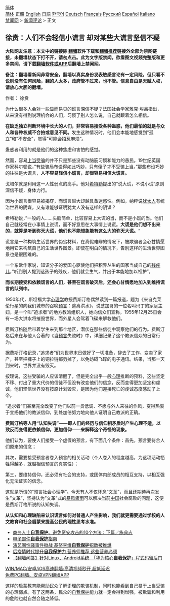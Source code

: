  <!-- 面包屑导航 --> <div class="breadcrumb"><!-- GTranslate: https://gtranslate.io/ -->  <div class="switcher notranslate">  <div class="selected">  <a href="#" onclick="return false;"> 简体</a>  </div>  <div class="option">  <a href="https://www.bannedbook.org" onclick="doGTranslate('zh-CN|zh-CN');jQuery('div.switcher div.selected a').html(jQuery(this).html());return false;" title="简体中文" class="nturl selected"> 简体</a>  <a href="https://www.bannedbook.org/zh-tw/" onclick="doGTranslate('zh-CN|zh-TW');jQuery('div.switcher div.selected a').html(jQuery(this).html());return false;" title="繁體中文" class="nturl"> 正體</a>  <a href="https://www.bannedbook.org/en/" onclick="doGTranslate('zh-CN|en');jQuery('div.switcher div.selected a').html(jQuery(this).html());return false;" title="English" class="nturl"> English</a>  <a href="https://www.bannedbook.org/ja/" onclick="doGTranslate('zh-CN|ja');jQuery('div.switcher div.selected a').html(jQuery(this).html());return false;" title="日本語" class="nturl"> 日語</a>  <a href="https://www.bannedbook.org/ko/" onclick="doGTranslate('zh-CN|ko');jQuery('div.switcher div.selected a').html(jQuery(this).html());return false;" title="한국어" class="nturl"> 한국어</a>  <a href="https://www.bannedbook.org/de/" onclick="doGTranslate('zh-CN|de');jQuery('div.switcher div.selected a').html(jQuery(this).html());return false;" title="Deutsch" class="nturl"> Deutsch</a>  <a href="https://www.bannedbook.org/fr/" onclick="doGTranslate('zh-CN|fr');jQuery('div.switcher div.selected a').html(jQuery(this).html());return false;" title="Français" class="nturl"> Français</a>  <a href="https://www.bannedbook.org/ru/" onclick="doGTranslate('zh-CN|ru');jQuery('div.switcher div.selected a').html(jQuery(this).html());return false;" title="Русский" class="nturl"> Русский</a>  <a href="https://www.bannedbook.org/es/" onclick="doGTranslate('zh-CN|es');jQuery('div.switcher div.selected a').html(jQuery(this).html());return false;" title="Español" class="nturl"> Español</a>  <a href="https://www.bannedbook.org/it/" onclick="doGTranslate('zh-CN|it');jQuery('div.switcher div.selected a').html(jQuery(this).html());return false;" title="Italiano" class="nturl"> Italiano</a>  </div>  </div>      <div class='breadcrumb-sub'><!-- Breadcrumb NavXT 6.3.0 --> <a href="https://www.bannedbook.org/" class="home">禁闻网</a> &gt; <a href="https://www.bannedbook.org/bnews/comments/" class="category">新闻评论</a> &gt; 正文</div></div><h2>徐贲：人们不会轻信小谎言 却对某些大谎言坚信不疑</h2> <p class="notice"><b>大陆网友注意：本文中的链接除 <a href="https://github.com/bannedbook/fanqiang" >翻墙</a>软件下载和<a href="https://github.com/killgcd/justmysocks/blob/master/README.md">翻墙推荐</a>链接外全部为禁网链接，未翻墙状态下打不开，请勿点击。此为文字版禁闻，欲看图文视频完整版和更多禁闻，请下载<a href="https://github.com/bannedbook/fanqiang">翻墙软件或APP</a>后翻墙上禁闻网。</p><p>备注：翻墙看新闻非常安全，翻墙以真实身份发表敏感言论有一定风险，但只看不说则没有任何风险，翻的人太多，政府管不过来，也不管。信息自由是天赋人权，请放心大胆的翻墙。</b></p>  <div class="entry"> <p>作者： 徐贲</p> <p>为什么很多人会对一些显而易见的谎言深信不疑？法国社会学家雅克·埃吕指出，从来没有得到说理机会的人们，习惯了别人怎么说，自己就跟着怎么相信。</p> <p><strong>在缺乏独立判断环境中长大的人们，非常容易接受各种蛊惑</strong><strong>，</strong><strong>他们最怕的就是与众人和各种权威不合拍或意见不同。</strong>发生这种情况时，他们会本能地感觉到&#8221;孤立&#8221;和&#8221;不安全&#8221;，觉得&#8221;可能会招惹麻烦&#8221;。</p> <p>蛊惑者利用的就是他们的这种焦虑和害怕的感觉。</p> <p>然而，容易<a href="https://www.bannedbook.org/bnews/tag/%E4%B8%8A%E5%BD%93%E5%8F%97%E9%AA%97/" class="st_tag internal_tag" rel="tag" title="标签 上当受骗 下的日志">上当受骗</a>的并不只是那些没有动脑筋习惯和能力的愚民。19世纪英国作家科尔顿说，&#8221;有些骗局布设得如此巧妙，只有傻子才不受骗上当。&#8221;那些布设巧妙的往往是大谎言，<strong>人不容易轻信小谎言，却很容易相信大谎言。</strong></p> <p>戈培尔就是利用这一人性弱点的高手。他对<a href="https://www.bannedbook.org/bnews/tag/%e5%b8%8c%e7%89%b9%e5%8b%92/" class="st_tag internal_tag" rel="tag" title="标签 希特勒 下的日志">希特勒</a>提出的&#8221;说大谎，不说小谎&#8221;原则深信不疑，身体力行。</p>  <p>因为小谎言很容易被揭穿，而谎言越大却越具备迷惑性。例如，纳粹说<a href="https://www.bannedbook.org/bnews/tag/%e7%8a%b9%e5%a4%aa%e4%ba%ba/" class="st_tag internal_tag" rel="tag" title="标签 犹太人 下的日志">犹太人</a>有统治世界的阴谋，又有谁能够证明犹太人没有这样的阴谋？</p> <p>希特勒说，&#8221;一般的人……头脑简单，比较容易上大谎的当，而不是小谎的当。他们自己就经常在小事情上说谎，而不好意思在大事情上说谎。<strong>大谎是他们想不出来的，就算是听到弥天大谎，他们也不能想象能有这么大的弥天大谎。</strong>&#8220;</p> <p>谎言是一种构筑生活世界的伪劣材料，在真假难辨的情况下，被欺骗者会心甘情愿地用它来构筑自己的生活世界图景。即使在明白的情况下，告别这样的生活世界图景也是很困难的。</p> <p>一个东欧作家说，知识分子的爱国心驱使他们把积弊丛生的国家当成自己的<a href="https://www.bannedbook.org/bnews/tag/%E6%AE%8B%E7%96%BE%E5%84%BF/" class="st_tag internal_tag" rel="tag" title="标签 残疾儿 下的日志">残疾儿</a>，&#8221;听到别人提到这孩子的残疾，他们就会生气，并出于本能地加以袒护&#8221;。</p> <p><strong>而</strong><strong>长期接受和依赖谎言的人们，甚至在谎言破灭后，还会心甘情愿地加入到维持谎言的队列中。</strong></p> <p>1950年代，斯坦福大学<a href="https://www.bannedbook.org/bnews/tag/%e5%bf%83%e7%90%86%e5%ad%a6/" class="st_tag internal_tag" rel="tag" title="标签 心理学 下的日志">心理学</a>教授费斯汀格偶然读到一篇报道，题为《来自克莱伦行星的向我们城市的召唤<span class='wp_keywordlink'><a href="https://www.bannedbook.org/forum5/" title="预言玄学禁书下载" rel="nofollow">预言</a></span>：逃离洪水》，说芝加哥的一位名叫玛丁的家庭主妇，是一个叫&#8221;追求者&#8221;的地方教派组织人，她向信众们宣称，1955年12月25日会有一场大洪水将摧毁世界，而外星人会驾着飞碟来解救他们。</p>  <p>费斯汀格随后带着学生来到那个地区，潜伏在那些信徒中观察他们的行为。费斯汀格后来在与他人合著的《当<a href="https://www.bannedbook.org/bnews/tag/%e9%a2%84%e8%a8%80/" class="st_tag internal_tag" rel="tag" title="标签 预言 下的日志">预言</a>失败时》中，详细记录了这个教派信众的日常行为。</p> <p>据费斯汀格记录，&#8221;追求者&#8221;们为世界末日做好了一切准备，辞去了工作、变卖了家产，甚至把裤子上的铜拉链都剪掉了，以免妨碍飞碟的电子通讯。结果，当那一天到来时，世界并没有毁灭。</p> <p>按理说，这些受骗的人应该清醒了，但是完全出乎一般<a href="https://www.bannedbook.org/bnews/tag/%E5%BF%83%E7%90%86/" class="st_tag internal_tag" rel="tag" title="标签 心理 下的日志">心理</a>推断的预料，这些坚定不移、付出了重大代价的信徒不但没有改变他们的信念，反而变得更加坚定和虔诚，他们坚信世界没有按原计划毁灭，是因为他们迎接死亡的虔诚态度感动了上帝。</p> <p>&#8220;追求者&#8221;们甚至完全改变了他们以前一贯低调、不愿与外人来往的作风，变得热衷于宣扬他们的教派信仰，到处加倍努力地向他人证明自己教派的正确。</p> <p><strong>费斯汀格等人用</strong><strong>&#8220;认知失调&#8221;——即人们的经历与信仰相矛盾时产生心理不适，以致反而变得更依赖信仰，更加信仰</strong><strong>——来解释这个奇怪的现象。</strong></p> <p>他们认为，要使人们接受一个虚假的预言，有下面几个条件：首先，预言要符合人们原来的信念；</p>  <p>其次，需要接受预言者卷入预言的相关活动（个人卷入的程度越高，为这项活动牺牲得越多，就越相信预言的真实性）；</p> <p>第三，要维持信仰，还必须有社会的支持，或团体内部成员的相互支持，以相互强化无法证实的信念。</p> <p>这就是所谓的&#8221;预言社会心理学&#8221;。今天有人不仅怀念&#8221;文革&#8221;，而且还期待再次发生&#8221;文革&#8221;，坚持认为&#8221;文革&#8221;式的<a href="https://www.bannedbook.org/bnews/tag/%E6%9A%B4%E9%A3%8E%E9%AA%A4%E9%9B%A8/" class="st_tag internal_tag" rel="tag" title="标签 暴风骤雨 下的日志">暴风骤雨</a>可以解决当前<span class='wp_keywordlink_affiliate'><a href="https://www.bannedbook.org/" title="中国" target="_blank">中国</a></span>社会腐败的问题，这便是费斯汀格所说的认知失调。</p> <p><strong>从认知和心理缺陷来认识谎言如何对普通人产生影响，我们就更需要通过学校的人文教育和社会启蒙来提高公民的理性思考水准。</strong></p> <ul class='op-related-articles' title='相关阅读'> <li><a href='https://www.bannedbook.org/bnews/fanqiang/20210621/1570716.html' target='_blank'>商务人士<b>自我保护</b>、避免资安攻击的10个方法：下篇／施典志</a></li> <li><a href='https://www.bannedbook.org/bnews/fanqiang/20210609/1562864.html' target='_blank'>电子邮件<b>自我保护</b>指南</a></li> <li><a href='https://www.bannedbook.org/bnews/yule/20210204/1480972.html' target='_blank'>演艺圈性骚事件掀战 基努李维<b>自我保护</b>招数被推爆</a></li> <li><a href='https://www.bannedbook.org/bnews/comments/20200609/1342173.html' target='_blank'>后疫情时代提升<b>自我保护</b>力  营养师推荐 这些营养必须</a></li> <li><a href='https://www.bannedbook.org/bnews/fanqiang/20200522/1332790.html' target='_blank'>【翻墙问答】针对Linux、Android系统　「华为核心<b>自我保护</b>」程式码留后门</a></li> </ul> <p class="texttj"> <a href="https://github.com/bannedbook/fanqiang/wiki/V2ray%E6%9C%BA%E5%9C%BA" target="_blank">WIN/MAC/安卓/iOS高速翻墙:高清视频秒开,超低延迟</a><br/> <a href="https://github.com/bannedbook/fanqiang/wiki/%E7%A6%81%E9%97%BB%E7%BD%91%E5%AE%89%E5%8D%93%E7%BF%BB%E5%A2%99%E6%96%B0%E9%97%BBAPP" target="_blank">免费PC翻墙、安卓VPN翻墙APP</a></p><p>这样的启蒙教育能帮助民众了解歪理的欺骗机制，同时也能看到自己易于上当受骗的心理弱点。有了这两条，民众的<a href="https://www.bannedbook.org/bnews/tag/%E8%87%AA%E6%88%91%E4%BF%9D%E6%8A%A4/" class="st_tag internal_tag" rel="tag" title="标签 自我保护 下的日志">自我保护</a>能力就一定会得到增强，被欺骗和利用的危险也就自然会随之降低。</p> <a name='sharetosocial'></a>  <div style="margin-bottom:5px;padding-bottom:5px;clear:both"> <div id="archive-pix-1" class="banner-ads"> <!-- AuctionX Display platform tag START --> <div id="26318x728x90x621x_ADSLOT2" clicktrack="%%CLICK_URL_ESC%%"></div> <!-- AuctionX Display platform tag END --> </div> <div id="archive-pix-2" class="banner-ads"> <!-- AuctionX Display platform tag START --> <div id="26315x300x250x621x_ADSLOT2" clicktrack="%%CLICK_URL_ESC%%"></div> <!-- AuctionX Display platform tag END --> </div> </div>  <div id="archive-pix-1" class="banner-ads"> <!-- AuctionX Display platform tag START --> <div id="26318x728x90x621x_ADSLOT3" clicktrack="%%CLICK_URL_ESC%%"></div> <!-- AuctionX Display platform tag END --> </div> </div><!--END ENTRY--> 